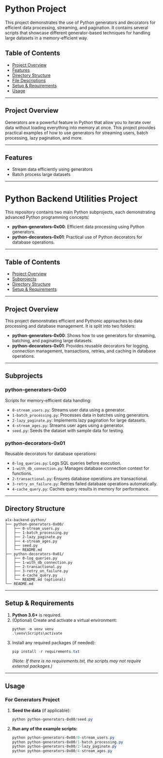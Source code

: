 # Python Project

This project demonstrates the use of Python generators and decorators for efficient data processing, streaming, and pagination. It contains several scripts that showcase different generator-based techniques for handling large datasets in a memory-efficient way.

## Table of Contents

- [Project Overview](#project-overview)
- [Features](#features)
- [Directory Structure](#directory-structure)
- [File Descriptions](#file-descriptions)
- [Setup & Requirements](#setup--requirements)
- [Usage](#usage)

---

## Project Overview

Generators are a powerful feature in Python that allow you to iterate over data without loading everything into memory at once. This project provides practical examples of how to use generators for streaming users, batch processing, lazy pagination, and more.

---

## Features

- Stream data efficiently using generators
- Batch process large datasets

---

# Python Backend Utilities Project

This repository contains two main Python subprojects, each demonstrating advanced Python programming concepts:

- **python-generators-0x00**: Efficient data processing using Python generators.
- **python-decorators-0x01**: Practical use of Python decorators for database operations.

---

## Table of Contents

- [Project Overview](#project-overview)
- [Subprojects](#subprojects)
- [Directory Structure](#directory-structure)
- [Setup & Requirements](#setup--requirements)


---

## Project Overview

This project demonstrates efficient and Pythonic approaches to data processing and database management. It is split into two folders:

- **python-generators-0x00**: Shows how to use generators for streaming, batching, and paginating large datasets.
- **python-decorators-0x01**: Provides reusable decorators for logging, connection management, transactions, retries, and caching in database operations.

---

## Subprojects

### python-generators-0x00

Scripts for memory-efficient data handling:

- `0-stream_users.py`: Streams user data using a generator.
- `1-batch_processing.py`: Processes data in batches using generators.
- `2-lazy_paginate.py`: Implements lazy pagination for large datasets.
- `4-stream_ages.py`: Streams user ages using a generator.
- `seed.py`: Seeds the dataset with sample data for testing.

### python-decorators-0x01

Reusable decorators for database operations:

- `0-log_queries.py`: Logs SQL queries before execution.
- `1-with_db_connection.py`: Manages database connection context for functions.
- `2-transactional.py`: Ensures database operations are transactional.
- `3-retry_on_failure.py`: Retries failed database operations automatically.
- `4-cache_query.py`: Caches query results in memory for performance.

---

## Directory Structure

```
alx-backend-python/
├── python-generators-0x00/
│   ├── 0-stream_users.py
│   ├── 1-batch_processing.py
│   ├── 2-lazy_paginate.py
│   ├── 4-stream_ages.py
│   ├── seed.py
│   └── README.md
├── python-decorators-0x01/
│   ├── 0-log_queries.py
│   ├── 1-with_db_connection.py
│   ├── 2-transactional.py
│   ├── 3-retry_on_failure.py
│   ├── 4-cache_query.py
│   └── README.md (optional)
└── README.md
```

---

## Setup & Requirements

1. **Python 3.6+** is required.
2. (Optional) Create and activate a virtual environment:
   ```powershell
   python -m venv venv
   .\venv\Scripts\activate
   ```
3. Install any required packages (if needed):
   ```powershell
   pip install -r requirements.txt
   ```
   _(Note: If there is no requirements.txt, the scripts may not require external packages.)_

---

## Usage

### For Generators Project

1. **Seed the data** (if applicable):
   ```powershell
   python python-generators-0x00/seed.py
   ```
2. **Run any of the example scripts:**
   ```powershell
   python python-generators-0x00/0-stream_users.py
   python python-generators-0x00/1-batch_processing.py
   python python-generators-0x00/2-lazy_paginate.py
   python python-generators-0x00/4-stream_ages.py
   ```



